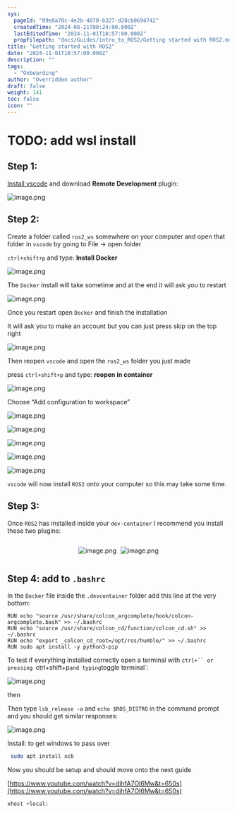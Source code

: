 ```yaml
---
sys:
  pageId: "89e0a78c-4e2b-4070-b327-d28cb0694742"
  createdTime: "2024-08-21T00:24:00.000Z"
  lastEditedTime: "2024-11-01T18:57:00.000Z"
  propFilepath: "docs/Guides/intro_to_ROS2/Getting started with ROS2.md"
title: "Getting started with ROS2"
date: "2024-11-01T18:57:00.000Z"
description: ""
tags:
  - "Onboarding"
author: "Overridden author"
draft: false
weight: 141
toc: false
icon: ""
---
```


# TODO: add wsl install

## Step 1:

[Install vscode](https://code.visualstudio.com/download) and download **Remote Development** plugin:

![image.png](https://prod-files-secure.s3.us-west-2.amazonaws.com/d518164a-d88e-44d1-a4ee-3adb3bd8bce0/efb52993-1881-4a40-b95e-6f020334f022/image.png?X-Amz-Algorithm=AWS4-HMAC-SHA256&X-Amz-Content-Sha256=UNSIGNED-PAYLOAD&X-Amz-Credential=ASIAZI2LB466QCVFHEV4%2F20250310%2Fus-west-2%2Fs3%2Faws4_request&X-Amz-Date=20250310T140838Z&X-Amz-Expires=3600&X-Amz-Security-Token=IQoJb3JpZ2luX2VjEEUaCXVzLXdlc3QtMiJHMEUCIQDEGRACu5fx%2FGuw3chAkfQWvWAiCTAMrw%2FDhXFg2ORf9QIgZ8yNa1X4E9F4jOncZY4FCcuudcTPwZZXdvzaTsJ%2FhFkqiAQIjv%2F%2F%2F%2F%2F%2F%2F%2F%2F%2FARAAGgw2Mzc0MjMxODM4MDUiDDaE%2BtA2V%2FhXW0UolCrcA9gVBecxXBbq4AoFDYSx0oRLAnGM8fPxIBUKeAjJ4ASqir0Vxxp2061QRCnJwn1GNIyZgDhvizSPWvQy%2FGuGV%2B%2Bmud9YaYgkn2CWoRQuwIt579dtSqgKeiXfiHJ29R2ootHtqUHXlPBVxyswBQl2202%2FLh5Y0L%2Fq90vdtUmKqn7JcN%2Bb%2FjalpOgd6ypXaGmbIiMndaCLy7pu9kQ0T1e5quZibWrnoNLOBOPTLDLsIg6ay2kWeVZ2T0TVVlbdG2jU8r%2F6h144gL3%2BaRleoW8lY0nz%2FN3J42Skku6JOT%2FisXtpMrxbxjwrEjMSoJGlVSJlToADAh7r6UyRc9l%2Bk01WPohxFJ4nzS34%2FdfXr0EdytprAYPD%2Fu2B81GuhcOUnrhnGnJX3ovkAqGf1kclJb9zJhvAbbCZ4x6S%2B0R7pqj5%2FxQ0%2FceHEYnTd3ooQspx0SLvRIJiF0KsZXVcfWbGLD91Z911bs5o5VijSVvT%2By0els2v%2FRX273hWY6NLVjh4T%2FMmG3Y6gbkvsTdh6%2BB8L5By%2BCbzkoghT%2BJDGHUxhki4crd5yKnl%2B7o%2BalAGW3mrRnrPy1Sbku02Zl%2FmTNPMXHihlTZUD60ePJQ8iG5K4IjYR8MCrJmgq1UDC1Pt0zteMIPKu74GOqUBthhjZH1kFYe4iaBGWnWC4i5Ifv%2B6%2FJ2G7HmkviFv6pIN8R95RDTbdL6kAg2htY2GWI62XIxnQRNssiF%2Fp9idu0SzjHExYUOdHkIEyN%2BQOMX26qhOXBsduA3wHFvJf0nk8ZoHxpbmt6U04yR7bNFXtc1ygvT16RS29Pc3nNs2%2BQMI400q2aMQ0y%2FsOsQL0p6R0BZ7P%2BK7Pb%2BO0FLyaXvbDTjhcTJe&X-Amz-Signature=94a9a7e837cfe7bd752ca3447b120f16f386e80f1897d036ab0c265b943a0b16&X-Amz-SignedHeaders=host&x-id=GetObject)

## Step 2:

Create a folder called `ros2_ws` somewhere on your computer and open that folder in `vscode` by going to File → open folder 

`ctrl+shift+p` and type: **Install Docker**

![image.png](https://prod-files-secure.s3.us-west-2.amazonaws.com/d518164a-d88e-44d1-a4ee-3adb3bd8bce0/2269dc0e-1cd5-47ff-bceb-c04ad9b2eab0/image.png?X-Amz-Algorithm=AWS4-HMAC-SHA256&X-Amz-Content-Sha256=UNSIGNED-PAYLOAD&X-Amz-Credential=ASIAZI2LB466QCVFHEV4%2F20250310%2Fus-west-2%2Fs3%2Faws4_request&X-Amz-Date=20250310T140838Z&X-Amz-Expires=3600&X-Amz-Security-Token=IQoJb3JpZ2luX2VjEEUaCXVzLXdlc3QtMiJHMEUCIQDEGRACu5fx%2FGuw3chAkfQWvWAiCTAMrw%2FDhXFg2ORf9QIgZ8yNa1X4E9F4jOncZY4FCcuudcTPwZZXdvzaTsJ%2FhFkqiAQIjv%2F%2F%2F%2F%2F%2F%2F%2F%2F%2FARAAGgw2Mzc0MjMxODM4MDUiDDaE%2BtA2V%2FhXW0UolCrcA9gVBecxXBbq4AoFDYSx0oRLAnGM8fPxIBUKeAjJ4ASqir0Vxxp2061QRCnJwn1GNIyZgDhvizSPWvQy%2FGuGV%2B%2Bmud9YaYgkn2CWoRQuwIt579dtSqgKeiXfiHJ29R2ootHtqUHXlPBVxyswBQl2202%2FLh5Y0L%2Fq90vdtUmKqn7JcN%2Bb%2FjalpOgd6ypXaGmbIiMndaCLy7pu9kQ0T1e5quZibWrnoNLOBOPTLDLsIg6ay2kWeVZ2T0TVVlbdG2jU8r%2F6h144gL3%2BaRleoW8lY0nz%2FN3J42Skku6JOT%2FisXtpMrxbxjwrEjMSoJGlVSJlToADAh7r6UyRc9l%2Bk01WPohxFJ4nzS34%2FdfXr0EdytprAYPD%2Fu2B81GuhcOUnrhnGnJX3ovkAqGf1kclJb9zJhvAbbCZ4x6S%2B0R7pqj5%2FxQ0%2FceHEYnTd3ooQspx0SLvRIJiF0KsZXVcfWbGLD91Z911bs5o5VijSVvT%2By0els2v%2FRX273hWY6NLVjh4T%2FMmG3Y6gbkvsTdh6%2BB8L5By%2BCbzkoghT%2BJDGHUxhki4crd5yKnl%2B7o%2BalAGW3mrRnrPy1Sbku02Zl%2FmTNPMXHihlTZUD60ePJQ8iG5K4IjYR8MCrJmgq1UDC1Pt0zteMIPKu74GOqUBthhjZH1kFYe4iaBGWnWC4i5Ifv%2B6%2FJ2G7HmkviFv6pIN8R95RDTbdL6kAg2htY2GWI62XIxnQRNssiF%2Fp9idu0SzjHExYUOdHkIEyN%2BQOMX26qhOXBsduA3wHFvJf0nk8ZoHxpbmt6U04yR7bNFXtc1ygvT16RS29Pc3nNs2%2BQMI400q2aMQ0y%2FsOsQL0p6R0BZ7P%2BK7Pb%2BO0FLyaXvbDTjhcTJe&X-Amz-Signature=3c610fb9395b1fb785b6dfbdfd006bd1759469cd724ca2e5f8fe41c28848c8ef&X-Amz-SignedHeaders=host&x-id=GetObject)

The `Docker` install will take sometime and at the end it will ask you to restart

![image.png](https://prod-files-secure.s3.us-west-2.amazonaws.com/d518164a-d88e-44d1-a4ee-3adb3bd8bce0/ed233f78-be33-4b1f-b89c-9c346c0e961e/image.png?X-Amz-Algorithm=AWS4-HMAC-SHA256&X-Amz-Content-Sha256=UNSIGNED-PAYLOAD&X-Amz-Credential=ASIAZI2LB466QCVFHEV4%2F20250310%2Fus-west-2%2Fs3%2Faws4_request&X-Amz-Date=20250310T140838Z&X-Amz-Expires=3600&X-Amz-Security-Token=IQoJb3JpZ2luX2VjEEUaCXVzLXdlc3QtMiJHMEUCIQDEGRACu5fx%2FGuw3chAkfQWvWAiCTAMrw%2FDhXFg2ORf9QIgZ8yNa1X4E9F4jOncZY4FCcuudcTPwZZXdvzaTsJ%2FhFkqiAQIjv%2F%2F%2F%2F%2F%2F%2F%2F%2F%2FARAAGgw2Mzc0MjMxODM4MDUiDDaE%2BtA2V%2FhXW0UolCrcA9gVBecxXBbq4AoFDYSx0oRLAnGM8fPxIBUKeAjJ4ASqir0Vxxp2061QRCnJwn1GNIyZgDhvizSPWvQy%2FGuGV%2B%2Bmud9YaYgkn2CWoRQuwIt579dtSqgKeiXfiHJ29R2ootHtqUHXlPBVxyswBQl2202%2FLh5Y0L%2Fq90vdtUmKqn7JcN%2Bb%2FjalpOgd6ypXaGmbIiMndaCLy7pu9kQ0T1e5quZibWrnoNLOBOPTLDLsIg6ay2kWeVZ2T0TVVlbdG2jU8r%2F6h144gL3%2BaRleoW8lY0nz%2FN3J42Skku6JOT%2FisXtpMrxbxjwrEjMSoJGlVSJlToADAh7r6UyRc9l%2Bk01WPohxFJ4nzS34%2FdfXr0EdytprAYPD%2Fu2B81GuhcOUnrhnGnJX3ovkAqGf1kclJb9zJhvAbbCZ4x6S%2B0R7pqj5%2FxQ0%2FceHEYnTd3ooQspx0SLvRIJiF0KsZXVcfWbGLD91Z911bs5o5VijSVvT%2By0els2v%2FRX273hWY6NLVjh4T%2FMmG3Y6gbkvsTdh6%2BB8L5By%2BCbzkoghT%2BJDGHUxhki4crd5yKnl%2B7o%2BalAGW3mrRnrPy1Sbku02Zl%2FmTNPMXHihlTZUD60ePJQ8iG5K4IjYR8MCrJmgq1UDC1Pt0zteMIPKu74GOqUBthhjZH1kFYe4iaBGWnWC4i5Ifv%2B6%2FJ2G7HmkviFv6pIN8R95RDTbdL6kAg2htY2GWI62XIxnQRNssiF%2Fp9idu0SzjHExYUOdHkIEyN%2BQOMX26qhOXBsduA3wHFvJf0nk8ZoHxpbmt6U04yR7bNFXtc1ygvT16RS29Pc3nNs2%2BQMI400q2aMQ0y%2FsOsQL0p6R0BZ7P%2BK7Pb%2BO0FLyaXvbDTjhcTJe&X-Amz-Signature=212e2abad8482f1045383eeea483b035b5b0507b32d64dea0dfd455242edb27b&X-Amz-SignedHeaders=host&x-id=GetObject)

Once you restart open `Docker` and finish the installation

It will ask you to make an account but you can just press skip on the top right

![image.png](https://prod-files-secure.s3.us-west-2.amazonaws.com/d518164a-d88e-44d1-a4ee-3adb3bd8bce0/21010ad9-1659-4fd9-9f59-9932a09b2a3d/image.png?X-Amz-Algorithm=AWS4-HMAC-SHA256&X-Amz-Content-Sha256=UNSIGNED-PAYLOAD&X-Amz-Credential=ASIAZI2LB466QCVFHEV4%2F20250310%2Fus-west-2%2Fs3%2Faws4_request&X-Amz-Date=20250310T140838Z&X-Amz-Expires=3600&X-Amz-Security-Token=IQoJb3JpZ2luX2VjEEUaCXVzLXdlc3QtMiJHMEUCIQDEGRACu5fx%2FGuw3chAkfQWvWAiCTAMrw%2FDhXFg2ORf9QIgZ8yNa1X4E9F4jOncZY4FCcuudcTPwZZXdvzaTsJ%2FhFkqiAQIjv%2F%2F%2F%2F%2F%2F%2F%2F%2F%2FARAAGgw2Mzc0MjMxODM4MDUiDDaE%2BtA2V%2FhXW0UolCrcA9gVBecxXBbq4AoFDYSx0oRLAnGM8fPxIBUKeAjJ4ASqir0Vxxp2061QRCnJwn1GNIyZgDhvizSPWvQy%2FGuGV%2B%2Bmud9YaYgkn2CWoRQuwIt579dtSqgKeiXfiHJ29R2ootHtqUHXlPBVxyswBQl2202%2FLh5Y0L%2Fq90vdtUmKqn7JcN%2Bb%2FjalpOgd6ypXaGmbIiMndaCLy7pu9kQ0T1e5quZibWrnoNLOBOPTLDLsIg6ay2kWeVZ2T0TVVlbdG2jU8r%2F6h144gL3%2BaRleoW8lY0nz%2FN3J42Skku6JOT%2FisXtpMrxbxjwrEjMSoJGlVSJlToADAh7r6UyRc9l%2Bk01WPohxFJ4nzS34%2FdfXr0EdytprAYPD%2Fu2B81GuhcOUnrhnGnJX3ovkAqGf1kclJb9zJhvAbbCZ4x6S%2B0R7pqj5%2FxQ0%2FceHEYnTd3ooQspx0SLvRIJiF0KsZXVcfWbGLD91Z911bs5o5VijSVvT%2By0els2v%2FRX273hWY6NLVjh4T%2FMmG3Y6gbkvsTdh6%2BB8L5By%2BCbzkoghT%2BJDGHUxhki4crd5yKnl%2B7o%2BalAGW3mrRnrPy1Sbku02Zl%2FmTNPMXHihlTZUD60ePJQ8iG5K4IjYR8MCrJmgq1UDC1Pt0zteMIPKu74GOqUBthhjZH1kFYe4iaBGWnWC4i5Ifv%2B6%2FJ2G7HmkviFv6pIN8R95RDTbdL6kAg2htY2GWI62XIxnQRNssiF%2Fp9idu0SzjHExYUOdHkIEyN%2BQOMX26qhOXBsduA3wHFvJf0nk8ZoHxpbmt6U04yR7bNFXtc1ygvT16RS29Pc3nNs2%2BQMI400q2aMQ0y%2FsOsQL0p6R0BZ7P%2BK7Pb%2BO0FLyaXvbDTjhcTJe&X-Amz-Signature=30f81db52e6271c8cb8fade7d2c887fd0bca9f0180a12094f9887aee44c672f4&X-Amz-SignedHeaders=host&x-id=GetObject)

Then reopen `vscode` and open the `ros2_ws` folder you just made

press `ctrl+shift+p` and type: **reopen in container**

![image.png](https://prod-files-secure.s3.us-west-2.amazonaws.com/d518164a-d88e-44d1-a4ee-3adb3bd8bce0/4e93b8c2-41ad-488c-8095-c74205196118/image.png?X-Amz-Algorithm=AWS4-HMAC-SHA256&X-Amz-Content-Sha256=UNSIGNED-PAYLOAD&X-Amz-Credential=ASIAZI2LB466QCVFHEV4%2F20250310%2Fus-west-2%2Fs3%2Faws4_request&X-Amz-Date=20250310T140838Z&X-Amz-Expires=3600&X-Amz-Security-Token=IQoJb3JpZ2luX2VjEEUaCXVzLXdlc3QtMiJHMEUCIQDEGRACu5fx%2FGuw3chAkfQWvWAiCTAMrw%2FDhXFg2ORf9QIgZ8yNa1X4E9F4jOncZY4FCcuudcTPwZZXdvzaTsJ%2FhFkqiAQIjv%2F%2F%2F%2F%2F%2F%2F%2F%2F%2FARAAGgw2Mzc0MjMxODM4MDUiDDaE%2BtA2V%2FhXW0UolCrcA9gVBecxXBbq4AoFDYSx0oRLAnGM8fPxIBUKeAjJ4ASqir0Vxxp2061QRCnJwn1GNIyZgDhvizSPWvQy%2FGuGV%2B%2Bmud9YaYgkn2CWoRQuwIt579dtSqgKeiXfiHJ29R2ootHtqUHXlPBVxyswBQl2202%2FLh5Y0L%2Fq90vdtUmKqn7JcN%2Bb%2FjalpOgd6ypXaGmbIiMndaCLy7pu9kQ0T1e5quZibWrnoNLOBOPTLDLsIg6ay2kWeVZ2T0TVVlbdG2jU8r%2F6h144gL3%2BaRleoW8lY0nz%2FN3J42Skku6JOT%2FisXtpMrxbxjwrEjMSoJGlVSJlToADAh7r6UyRc9l%2Bk01WPohxFJ4nzS34%2FdfXr0EdytprAYPD%2Fu2B81GuhcOUnrhnGnJX3ovkAqGf1kclJb9zJhvAbbCZ4x6S%2B0R7pqj5%2FxQ0%2FceHEYnTd3ooQspx0SLvRIJiF0KsZXVcfWbGLD91Z911bs5o5VijSVvT%2By0els2v%2FRX273hWY6NLVjh4T%2FMmG3Y6gbkvsTdh6%2BB8L5By%2BCbzkoghT%2BJDGHUxhki4crd5yKnl%2B7o%2BalAGW3mrRnrPy1Sbku02Zl%2FmTNPMXHihlTZUD60ePJQ8iG5K4IjYR8MCrJmgq1UDC1Pt0zteMIPKu74GOqUBthhjZH1kFYe4iaBGWnWC4i5Ifv%2B6%2FJ2G7HmkviFv6pIN8R95RDTbdL6kAg2htY2GWI62XIxnQRNssiF%2Fp9idu0SzjHExYUOdHkIEyN%2BQOMX26qhOXBsduA3wHFvJf0nk8ZoHxpbmt6U04yR7bNFXtc1ygvT16RS29Pc3nNs2%2BQMI400q2aMQ0y%2FsOsQL0p6R0BZ7P%2BK7Pb%2BO0FLyaXvbDTjhcTJe&X-Amz-Signature=628d0c457f615f62470ac5f63ece6fc8a7051536876f9f6beda958ff8984b8eb&X-Amz-SignedHeaders=host&x-id=GetObject)

Choose “Add configuration to workspace”

![image.png](https://prod-files-secure.s3.us-west-2.amazonaws.com/d518164a-d88e-44d1-a4ee-3adb3bd8bce0/9560b282-5060-4989-ba37-97e7b2c22476/image.png?X-Amz-Algorithm=AWS4-HMAC-SHA256&X-Amz-Content-Sha256=UNSIGNED-PAYLOAD&X-Amz-Credential=ASIAZI2LB466QCVFHEV4%2F20250310%2Fus-west-2%2Fs3%2Faws4_request&X-Amz-Date=20250310T140838Z&X-Amz-Expires=3600&X-Amz-Security-Token=IQoJb3JpZ2luX2VjEEUaCXVzLXdlc3QtMiJHMEUCIQDEGRACu5fx%2FGuw3chAkfQWvWAiCTAMrw%2FDhXFg2ORf9QIgZ8yNa1X4E9F4jOncZY4FCcuudcTPwZZXdvzaTsJ%2FhFkqiAQIjv%2F%2F%2F%2F%2F%2F%2F%2F%2F%2FARAAGgw2Mzc0MjMxODM4MDUiDDaE%2BtA2V%2FhXW0UolCrcA9gVBecxXBbq4AoFDYSx0oRLAnGM8fPxIBUKeAjJ4ASqir0Vxxp2061QRCnJwn1GNIyZgDhvizSPWvQy%2FGuGV%2B%2Bmud9YaYgkn2CWoRQuwIt579dtSqgKeiXfiHJ29R2ootHtqUHXlPBVxyswBQl2202%2FLh5Y0L%2Fq90vdtUmKqn7JcN%2Bb%2FjalpOgd6ypXaGmbIiMndaCLy7pu9kQ0T1e5quZibWrnoNLOBOPTLDLsIg6ay2kWeVZ2T0TVVlbdG2jU8r%2F6h144gL3%2BaRleoW8lY0nz%2FN3J42Skku6JOT%2FisXtpMrxbxjwrEjMSoJGlVSJlToADAh7r6UyRc9l%2Bk01WPohxFJ4nzS34%2FdfXr0EdytprAYPD%2Fu2B81GuhcOUnrhnGnJX3ovkAqGf1kclJb9zJhvAbbCZ4x6S%2B0R7pqj5%2FxQ0%2FceHEYnTd3ooQspx0SLvRIJiF0KsZXVcfWbGLD91Z911bs5o5VijSVvT%2By0els2v%2FRX273hWY6NLVjh4T%2FMmG3Y6gbkvsTdh6%2BB8L5By%2BCbzkoghT%2BJDGHUxhki4crd5yKnl%2B7o%2BalAGW3mrRnrPy1Sbku02Zl%2FmTNPMXHihlTZUD60ePJQ8iG5K4IjYR8MCrJmgq1UDC1Pt0zteMIPKu74GOqUBthhjZH1kFYe4iaBGWnWC4i5Ifv%2B6%2FJ2G7HmkviFv6pIN8R95RDTbdL6kAg2htY2GWI62XIxnQRNssiF%2Fp9idu0SzjHExYUOdHkIEyN%2BQOMX26qhOXBsduA3wHFvJf0nk8ZoHxpbmt6U04yR7bNFXtc1ygvT16RS29Pc3nNs2%2BQMI400q2aMQ0y%2FsOsQL0p6R0BZ7P%2BK7Pb%2BO0FLyaXvbDTjhcTJe&X-Amz-Signature=accf201f34f54fcff3f6a90a4a041ec3edc1b0e5ce469641584aa4e7c2302694&X-Amz-SignedHeaders=host&x-id=GetObject)

![image.png](https://prod-files-secure.s3.us-west-2.amazonaws.com/d518164a-d88e-44d1-a4ee-3adb3bd8bce0/2ee63f81-886b-48e8-a553-dc6e5eac99e4/image.png?X-Amz-Algorithm=AWS4-HMAC-SHA256&X-Amz-Content-Sha256=UNSIGNED-PAYLOAD&X-Amz-Credential=ASIAZI2LB466QCVFHEV4%2F20250310%2Fus-west-2%2Fs3%2Faws4_request&X-Amz-Date=20250310T140838Z&X-Amz-Expires=3600&X-Amz-Security-Token=IQoJb3JpZ2luX2VjEEUaCXVzLXdlc3QtMiJHMEUCIQDEGRACu5fx%2FGuw3chAkfQWvWAiCTAMrw%2FDhXFg2ORf9QIgZ8yNa1X4E9F4jOncZY4FCcuudcTPwZZXdvzaTsJ%2FhFkqiAQIjv%2F%2F%2F%2F%2F%2F%2F%2F%2F%2FARAAGgw2Mzc0MjMxODM4MDUiDDaE%2BtA2V%2FhXW0UolCrcA9gVBecxXBbq4AoFDYSx0oRLAnGM8fPxIBUKeAjJ4ASqir0Vxxp2061QRCnJwn1GNIyZgDhvizSPWvQy%2FGuGV%2B%2Bmud9YaYgkn2CWoRQuwIt579dtSqgKeiXfiHJ29R2ootHtqUHXlPBVxyswBQl2202%2FLh5Y0L%2Fq90vdtUmKqn7JcN%2Bb%2FjalpOgd6ypXaGmbIiMndaCLy7pu9kQ0T1e5quZibWrnoNLOBOPTLDLsIg6ay2kWeVZ2T0TVVlbdG2jU8r%2F6h144gL3%2BaRleoW8lY0nz%2FN3J42Skku6JOT%2FisXtpMrxbxjwrEjMSoJGlVSJlToADAh7r6UyRc9l%2Bk01WPohxFJ4nzS34%2FdfXr0EdytprAYPD%2Fu2B81GuhcOUnrhnGnJX3ovkAqGf1kclJb9zJhvAbbCZ4x6S%2B0R7pqj5%2FxQ0%2FceHEYnTd3ooQspx0SLvRIJiF0KsZXVcfWbGLD91Z911bs5o5VijSVvT%2By0els2v%2FRX273hWY6NLVjh4T%2FMmG3Y6gbkvsTdh6%2BB8L5By%2BCbzkoghT%2BJDGHUxhki4crd5yKnl%2B7o%2BalAGW3mrRnrPy1Sbku02Zl%2FmTNPMXHihlTZUD60ePJQ8iG5K4IjYR8MCrJmgq1UDC1Pt0zteMIPKu74GOqUBthhjZH1kFYe4iaBGWnWC4i5Ifv%2B6%2FJ2G7HmkviFv6pIN8R95RDTbdL6kAg2htY2GWI62XIxnQRNssiF%2Fp9idu0SzjHExYUOdHkIEyN%2BQOMX26qhOXBsduA3wHFvJf0nk8ZoHxpbmt6U04yR7bNFXtc1ygvT16RS29Pc3nNs2%2BQMI400q2aMQ0y%2FsOsQL0p6R0BZ7P%2BK7Pb%2BO0FLyaXvbDTjhcTJe&X-Amz-Signature=739a1b0f70345fd36f1df14d915cee7ce970a454960e75a7f5e85ad86dc2010d&X-Amz-SignedHeaders=host&x-id=GetObject)

![image.png](https://prod-files-secure.s3.us-west-2.amazonaws.com/d518164a-d88e-44d1-a4ee-3adb3bd8bce0/ae1580b2-b048-407e-aed9-b584224a7a04/image.png?X-Amz-Algorithm=AWS4-HMAC-SHA256&X-Amz-Content-Sha256=UNSIGNED-PAYLOAD&X-Amz-Credential=ASIAZI2LB466QCVFHEV4%2F20250310%2Fus-west-2%2Fs3%2Faws4_request&X-Amz-Date=20250310T140838Z&X-Amz-Expires=3600&X-Amz-Security-Token=IQoJb3JpZ2luX2VjEEUaCXVzLXdlc3QtMiJHMEUCIQDEGRACu5fx%2FGuw3chAkfQWvWAiCTAMrw%2FDhXFg2ORf9QIgZ8yNa1X4E9F4jOncZY4FCcuudcTPwZZXdvzaTsJ%2FhFkqiAQIjv%2F%2F%2F%2F%2F%2F%2F%2F%2F%2FARAAGgw2Mzc0MjMxODM4MDUiDDaE%2BtA2V%2FhXW0UolCrcA9gVBecxXBbq4AoFDYSx0oRLAnGM8fPxIBUKeAjJ4ASqir0Vxxp2061QRCnJwn1GNIyZgDhvizSPWvQy%2FGuGV%2B%2Bmud9YaYgkn2CWoRQuwIt579dtSqgKeiXfiHJ29R2ootHtqUHXlPBVxyswBQl2202%2FLh5Y0L%2Fq90vdtUmKqn7JcN%2Bb%2FjalpOgd6ypXaGmbIiMndaCLy7pu9kQ0T1e5quZibWrnoNLOBOPTLDLsIg6ay2kWeVZ2T0TVVlbdG2jU8r%2F6h144gL3%2BaRleoW8lY0nz%2FN3J42Skku6JOT%2FisXtpMrxbxjwrEjMSoJGlVSJlToADAh7r6UyRc9l%2Bk01WPohxFJ4nzS34%2FdfXr0EdytprAYPD%2Fu2B81GuhcOUnrhnGnJX3ovkAqGf1kclJb9zJhvAbbCZ4x6S%2B0R7pqj5%2FxQ0%2FceHEYnTd3ooQspx0SLvRIJiF0KsZXVcfWbGLD91Z911bs5o5VijSVvT%2By0els2v%2FRX273hWY6NLVjh4T%2FMmG3Y6gbkvsTdh6%2BB8L5By%2BCbzkoghT%2BJDGHUxhki4crd5yKnl%2B7o%2BalAGW3mrRnrPy1Sbku02Zl%2FmTNPMXHihlTZUD60ePJQ8iG5K4IjYR8MCrJmgq1UDC1Pt0zteMIPKu74GOqUBthhjZH1kFYe4iaBGWnWC4i5Ifv%2B6%2FJ2G7HmkviFv6pIN8R95RDTbdL6kAg2htY2GWI62XIxnQRNssiF%2Fp9idu0SzjHExYUOdHkIEyN%2BQOMX26qhOXBsduA3wHFvJf0nk8ZoHxpbmt6U04yR7bNFXtc1ygvT16RS29Pc3nNs2%2BQMI400q2aMQ0y%2FsOsQL0p6R0BZ7P%2BK7Pb%2BO0FLyaXvbDTjhcTJe&X-Amz-Signature=dc299e1ad0c23fca6e4f17fb8a60de86abb13c94fa71f84ef6cf147200b964d0&X-Amz-SignedHeaders=host&x-id=GetObject)

![image.png](https://prod-files-secure.s3.us-west-2.amazonaws.com/d518164a-d88e-44d1-a4ee-3adb3bd8bce0/53255b28-f75e-430f-b9e3-c0ac8577e42b/image.png?X-Amz-Algorithm=AWS4-HMAC-SHA256&X-Amz-Content-Sha256=UNSIGNED-PAYLOAD&X-Amz-Credential=ASIAZI2LB466QCVFHEV4%2F20250310%2Fus-west-2%2Fs3%2Faws4_request&X-Amz-Date=20250310T140838Z&X-Amz-Expires=3600&X-Amz-Security-Token=IQoJb3JpZ2luX2VjEEUaCXVzLXdlc3QtMiJHMEUCIQDEGRACu5fx%2FGuw3chAkfQWvWAiCTAMrw%2FDhXFg2ORf9QIgZ8yNa1X4E9F4jOncZY4FCcuudcTPwZZXdvzaTsJ%2FhFkqiAQIjv%2F%2F%2F%2F%2F%2F%2F%2F%2F%2FARAAGgw2Mzc0MjMxODM4MDUiDDaE%2BtA2V%2FhXW0UolCrcA9gVBecxXBbq4AoFDYSx0oRLAnGM8fPxIBUKeAjJ4ASqir0Vxxp2061QRCnJwn1GNIyZgDhvizSPWvQy%2FGuGV%2B%2Bmud9YaYgkn2CWoRQuwIt579dtSqgKeiXfiHJ29R2ootHtqUHXlPBVxyswBQl2202%2FLh5Y0L%2Fq90vdtUmKqn7JcN%2Bb%2FjalpOgd6ypXaGmbIiMndaCLy7pu9kQ0T1e5quZibWrnoNLOBOPTLDLsIg6ay2kWeVZ2T0TVVlbdG2jU8r%2F6h144gL3%2BaRleoW8lY0nz%2FN3J42Skku6JOT%2FisXtpMrxbxjwrEjMSoJGlVSJlToADAh7r6UyRc9l%2Bk01WPohxFJ4nzS34%2FdfXr0EdytprAYPD%2Fu2B81GuhcOUnrhnGnJX3ovkAqGf1kclJb9zJhvAbbCZ4x6S%2B0R7pqj5%2FxQ0%2FceHEYnTd3ooQspx0SLvRIJiF0KsZXVcfWbGLD91Z911bs5o5VijSVvT%2By0els2v%2FRX273hWY6NLVjh4T%2FMmG3Y6gbkvsTdh6%2BB8L5By%2BCbzkoghT%2BJDGHUxhki4crd5yKnl%2B7o%2BalAGW3mrRnrPy1Sbku02Zl%2FmTNPMXHihlTZUD60ePJQ8iG5K4IjYR8MCrJmgq1UDC1Pt0zteMIPKu74GOqUBthhjZH1kFYe4iaBGWnWC4i5Ifv%2B6%2FJ2G7HmkviFv6pIN8R95RDTbdL6kAg2htY2GWI62XIxnQRNssiF%2Fp9idu0SzjHExYUOdHkIEyN%2BQOMX26qhOXBsduA3wHFvJf0nk8ZoHxpbmt6U04yR7bNFXtc1ygvT16RS29Pc3nNs2%2BQMI400q2aMQ0y%2FsOsQL0p6R0BZ7P%2BK7Pb%2BO0FLyaXvbDTjhcTJe&X-Amz-Signature=ae38fedd538427bddfffe5a521eb3b08ba9284bdcc438eba4984f842e49117e4&X-Amz-SignedHeaders=host&x-id=GetObject)

![image.png](https://prod-files-secure.s3.us-west-2.amazonaws.com/d518164a-d88e-44d1-a4ee-3adb3bd8bce0/7c562767-5af9-4ffb-97d1-327bcdf4ee00/image.png?X-Amz-Algorithm=AWS4-HMAC-SHA256&X-Amz-Content-Sha256=UNSIGNED-PAYLOAD&X-Amz-Credential=ASIAZI2LB466QCVFHEV4%2F20250310%2Fus-west-2%2Fs3%2Faws4_request&X-Amz-Date=20250310T140838Z&X-Amz-Expires=3600&X-Amz-Security-Token=IQoJb3JpZ2luX2VjEEUaCXVzLXdlc3QtMiJHMEUCIQDEGRACu5fx%2FGuw3chAkfQWvWAiCTAMrw%2FDhXFg2ORf9QIgZ8yNa1X4E9F4jOncZY4FCcuudcTPwZZXdvzaTsJ%2FhFkqiAQIjv%2F%2F%2F%2F%2F%2F%2F%2F%2F%2FARAAGgw2Mzc0MjMxODM4MDUiDDaE%2BtA2V%2FhXW0UolCrcA9gVBecxXBbq4AoFDYSx0oRLAnGM8fPxIBUKeAjJ4ASqir0Vxxp2061QRCnJwn1GNIyZgDhvizSPWvQy%2FGuGV%2B%2Bmud9YaYgkn2CWoRQuwIt579dtSqgKeiXfiHJ29R2ootHtqUHXlPBVxyswBQl2202%2FLh5Y0L%2Fq90vdtUmKqn7JcN%2Bb%2FjalpOgd6ypXaGmbIiMndaCLy7pu9kQ0T1e5quZibWrnoNLOBOPTLDLsIg6ay2kWeVZ2T0TVVlbdG2jU8r%2F6h144gL3%2BaRleoW8lY0nz%2FN3J42Skku6JOT%2FisXtpMrxbxjwrEjMSoJGlVSJlToADAh7r6UyRc9l%2Bk01WPohxFJ4nzS34%2FdfXr0EdytprAYPD%2Fu2B81GuhcOUnrhnGnJX3ovkAqGf1kclJb9zJhvAbbCZ4x6S%2B0R7pqj5%2FxQ0%2FceHEYnTd3ooQspx0SLvRIJiF0KsZXVcfWbGLD91Z911bs5o5VijSVvT%2By0els2v%2FRX273hWY6NLVjh4T%2FMmG3Y6gbkvsTdh6%2BB8L5By%2BCbzkoghT%2BJDGHUxhki4crd5yKnl%2B7o%2BalAGW3mrRnrPy1Sbku02Zl%2FmTNPMXHihlTZUD60ePJQ8iG5K4IjYR8MCrJmgq1UDC1Pt0zteMIPKu74GOqUBthhjZH1kFYe4iaBGWnWC4i5Ifv%2B6%2FJ2G7HmkviFv6pIN8R95RDTbdL6kAg2htY2GWI62XIxnQRNssiF%2Fp9idu0SzjHExYUOdHkIEyN%2BQOMX26qhOXBsduA3wHFvJf0nk8ZoHxpbmt6U04yR7bNFXtc1ygvT16RS29Pc3nNs2%2BQMI400q2aMQ0y%2FsOsQL0p6R0BZ7P%2BK7Pb%2BO0FLyaXvbDTjhcTJe&X-Amz-Signature=fe21c52e5ea5680faff11b03b889509a942cce47667d99e7961ae84b5832a2b1&X-Amz-SignedHeaders=host&x-id=GetObject)

`vscode` will now install `ROS2` onto your computer so this may take some time.

## Step 3:

Once `ROS2` has installed inside your `dev-container` I recommend you install these two plugins:

<div style="display: flex;flex-direction: row; column-gap:10px; max-width: 630px;justify-content: center;">
<div>

![image.png](https://prod-files-secure.s3.us-west-2.amazonaws.com/d518164a-d88e-44d1-a4ee-3adb3bd8bce0/3fc3d550-5a54-4ba1-ba6b-faa01cdb7369/image.png?X-Amz-Algorithm=AWS4-HMAC-SHA256&X-Amz-Content-Sha256=UNSIGNED-PAYLOAD&X-Amz-Credential=ASIAZI2LB466VI4M6PSM%2F20250310%2Fus-west-2%2Fs3%2Faws4_request&X-Amz-Date=20250310T140841Z&X-Amz-Expires=3600&X-Amz-Security-Token=IQoJb3JpZ2luX2VjEEUaCXVzLXdlc3QtMiJHMEUCIQD36sydXh0KVabJbEdGomrvaW6iB0vRpgE7FOC0q%2FT5wwIgMKcuKiRzVNIAHCSgQ2PE8y1ImdadqU02qw2Tg3%2Bt5vMqiAQIjv%2F%2F%2F%2F%2F%2F%2F%2F%2F%2FARAAGgw2Mzc0MjMxODM4MDUiDL8V%2B7JAAKFz8xy1eyrcA36X6Up%2FJhtivaoVzIeLKsyJRvd%2FuI17iSgtc1w7x9PN8TFqHJ%2BV90Fw21q65hSidqrybyJ%2FHY2AtRKYSejE7BQREwUdjXGIS431ERbhT0EkBXvXt3F66elUZcHUuuMy3BJWd%2Bj72OKCGI8V0Q2nRmzgKFXq%2F9REOaFHGlQfG2kr%2Fr5FyYx%2BtiNyLHvwtmR%2B9ilf79fITSkUbw2ahESgto%2F7WaMzzuP3rBG8nlw0EkhDMunY8hUeZMCkDmTu%2B99O%2BwoBd8pELqm0YfmiGY8b6Z%2B94aEP0H2dpwg1Tu6GhxN91eljaKA3bCylZen5fxcG0C0T6SFKXPd8XPIQebnCLzyrCvwREO8yuDBILAXuCSvYFuPh0Z8s7RYXtq5cB%2BO4kwitXXRQrpfh5twaS4uGsFShXr17%2BNtv%2FVs%2F5BDo0AdW0%2FAyTvU6OUzwCECttxnFmwDHLi2qS8wJRtRxfUeCNCFmwHdvFh9YqAci0epc1jxQgefuKwCZBVVogan3AnwbnPb73aVhXb3MrdcktkqmZhCCXkXvHFffEZKHJhtBu8Q6sKYgqjJmj4m4cbS8rjk8bW8lI1yZ1qzeyP4J%2FUc7lJye1rgb4WYU2v9%2Bj73%2B6U8mGHfpD5jPrwhZyQM0MNjLu74GOqUBi%2FIme0AxRhicsNOxTpL6Q3%2B7PfR69asI6zxQDJva8LZAOPp%2BEA29amJiYgn1HSllysW%2BybgcsNCSclczVQJFd9oFlLCUQGQQULZl0R8E5ujSocvsIauaQrDyy5vqK%2BamPXhdsHJU%2BthOhHH5rsRT0AfD3KCEuDpgaRh4C8GDbRf%2BBEnj1izcMEcWyinxcTjajQWaaonaffjLGHO6ggzwoe9Y0k%2Fy&X-Amz-Signature=f341cc1f4575e832f6ad871f93a2e934fd61794cf2171693fb344ce74177abe3&X-Amz-SignedHeaders=host&x-id=GetObject)

</div>
<div>

![image.png](https://prod-files-secure.s3.us-west-2.amazonaws.com/d518164a-d88e-44d1-a4ee-3adb3bd8bce0/d994cc66-13c2-4093-a5a3-f84cf4601a82/image.png?X-Amz-Algorithm=AWS4-HMAC-SHA256&X-Amz-Content-Sha256=UNSIGNED-PAYLOAD&X-Amz-Credential=ASIAZI2LB466TGHWXZIQ%2F20250310%2Fus-west-2%2Fs3%2Faws4_request&X-Amz-Date=20250310T140842Z&X-Amz-Expires=3600&X-Amz-Security-Token=IQoJb3JpZ2luX2VjEEUaCXVzLXdlc3QtMiJIMEYCIQDkjSdZOJZT4FUmPGJsGynQYjtUVWmLAeVxBU1tG7%2BArgIhAIFX8vEdHxsvXkwEpuN%2FkJMiR47AREK96dP0M%2BlDVY2YKogECI7%2F%2F%2F%2F%2F%2F%2F%2F%2F%2FwEQABoMNjM3NDIzMTgzODA1IgzDWMCtIbP3Thh9eFcq3AM%2FKOv7IPzHZXRcpKrCtVJsI5JMuM2ebqzCvS3zNXDI2eBbpG7KltLT9StuGDBvIuZ%2Ft9ldGgL5wtZbEaUtWbpTt8UsYkCFxmeFm41QxMxFw0Tn2Ie%2BuNwQbCsh6utNwNu8AWerueRUFANAZz9kdRgkGmuSWkosp%2Fk7DWhcz%2FJq4pVSv6P%2BI9RheYd4ku9BEZTSproQNYSyazH4DdZm7DuKujSX9AhQKvv%2BCvzE6lJ2Msg7aGDX7hyiXOTKDc0m9LkuFoI5xSyE005SouoAECEjX6YNoloa1hj6OoSv7%2Fl5UqRhkifXBHfOC1jFdvxMIZJCYgAzTyYRoo3NI1M5YVCDDiMR2bqV69USPbbD%2FC5JhWvvBr8FyAOELt%2BRBZbdmUoFLCsOZ%2B0aRckY0m8AANOWwvXVsAZOxIyTvu2ZhmMPQVQzOkaH%2Bf8zDT8HhK00ynuaPiAPHh1nOq%2BXUuUcry%2FK2pa6eg9SWakB3QVKrnduVTF4Opq1yv%2B%2FBJdfYDY0JGHXhR53YlEu3L71MbHpvOGVCz8lTRTupDWqV1%2BbAPSdaGeGjs5iEWxfJqBtPSXwdmVTc8N8m9HWtZnxQ%2FWO7OI5FlLsGbf4EfIv7MLASbgaYhHNbwyhfRpqe6ywLDCFyru%2BBjqkAXKjXfzGE0icXMGeIlJ20ADWv9%2Frzyk5Ku3Xxw64I45fLUQy5QZ%2FtciIMd2559wxgurxpUY2XqssTKLSsnQnhVQqmOvvSQSxHNTcfcMuxohe6284Jv4ygG6vewRpbXOX%2BM0KHHMpUOsRDxjLGuUgRDBxXoNwi4gLXp2yI7qwx15ikz5l%2B%2FOh%2FvmYwJ%2Bgbh9V8UNCFqvUiSA81hVj87HiFpKPFhUx&X-Amz-Signature=3c48b5f2b3c09e6de5bf4fbe5a5f1e076da9a2744ede2cee24db26ed84b23729&X-Amz-SignedHeaders=host&x-id=GetObject)

</div>
</div>

## Step 4: add to `.bashrc`

In the `Docker` file inside the `.devcontainer` folder add this line at the very bottom: 

```docker
RUN echo "source /usr/share/colcon_argcomplete/hook/colcon-argcomplete.bash" >> ~/.bashrc
RUN echo "source /usr/share/colcon_cd/function/colcon_cd.sh" >> ~/.bashrc
RUN echo "export _colcon_cd_root=/opt/ros/humble/" >> ~/.bashrc
RUN sudo apt install -y python3-pip 
```

To test if everything installed correctly open a terminal with `ctrl+`` or pressing `ctrl+shift+p` and typing `toggle terminal`:

![image.png](https://prod-files-secure.s3.us-west-2.amazonaws.com/d518164a-d88e-44d1-a4ee-3adb3bd8bce0/6a4943d8-b04e-4c02-9a58-775f3384d1a5/image.png?X-Amz-Algorithm=AWS4-HMAC-SHA256&X-Amz-Content-Sha256=UNSIGNED-PAYLOAD&X-Amz-Credential=ASIAZI2LB466QCVFHEV4%2F20250310%2Fus-west-2%2Fs3%2Faws4_request&X-Amz-Date=20250310T140838Z&X-Amz-Expires=3600&X-Amz-Security-Token=IQoJb3JpZ2luX2VjEEUaCXVzLXdlc3QtMiJHMEUCIQDEGRACu5fx%2FGuw3chAkfQWvWAiCTAMrw%2FDhXFg2ORf9QIgZ8yNa1X4E9F4jOncZY4FCcuudcTPwZZXdvzaTsJ%2FhFkqiAQIjv%2F%2F%2F%2F%2F%2F%2F%2F%2F%2FARAAGgw2Mzc0MjMxODM4MDUiDDaE%2BtA2V%2FhXW0UolCrcA9gVBecxXBbq4AoFDYSx0oRLAnGM8fPxIBUKeAjJ4ASqir0Vxxp2061QRCnJwn1GNIyZgDhvizSPWvQy%2FGuGV%2B%2Bmud9YaYgkn2CWoRQuwIt579dtSqgKeiXfiHJ29R2ootHtqUHXlPBVxyswBQl2202%2FLh5Y0L%2Fq90vdtUmKqn7JcN%2Bb%2FjalpOgd6ypXaGmbIiMndaCLy7pu9kQ0T1e5quZibWrnoNLOBOPTLDLsIg6ay2kWeVZ2T0TVVlbdG2jU8r%2F6h144gL3%2BaRleoW8lY0nz%2FN3J42Skku6JOT%2FisXtpMrxbxjwrEjMSoJGlVSJlToADAh7r6UyRc9l%2Bk01WPohxFJ4nzS34%2FdfXr0EdytprAYPD%2Fu2B81GuhcOUnrhnGnJX3ovkAqGf1kclJb9zJhvAbbCZ4x6S%2B0R7pqj5%2FxQ0%2FceHEYnTd3ooQspx0SLvRIJiF0KsZXVcfWbGLD91Z911bs5o5VijSVvT%2By0els2v%2FRX273hWY6NLVjh4T%2FMmG3Y6gbkvsTdh6%2BB8L5By%2BCbzkoghT%2BJDGHUxhki4crd5yKnl%2B7o%2BalAGW3mrRnrPy1Sbku02Zl%2FmTNPMXHihlTZUD60ePJQ8iG5K4IjYR8MCrJmgq1UDC1Pt0zteMIPKu74GOqUBthhjZH1kFYe4iaBGWnWC4i5Ifv%2B6%2FJ2G7HmkviFv6pIN8R95RDTbdL6kAg2htY2GWI62XIxnQRNssiF%2Fp9idu0SzjHExYUOdHkIEyN%2BQOMX26qhOXBsduA3wHFvJf0nk8ZoHxpbmt6U04yR7bNFXtc1ygvT16RS29Pc3nNs2%2BQMI400q2aMQ0y%2FsOsQL0p6R0BZ7P%2BK7Pb%2BO0FLyaXvbDTjhcTJe&X-Amz-Signature=742a72f4207dcceb946fa8a358157828f1353b7ac09af05c51f00e708acbaff4&X-Amz-SignedHeaders=host&x-id=GetObject)

then 

Then type `lsb_release -a` and `echo $ROS_DISTRO` in the command prompt and you should get similar responses:

![image.png](https://prod-files-secure.s3.us-west-2.amazonaws.com/d518164a-d88e-44d1-a4ee-3adb3bd8bce0/3e635dec-a805-4e85-8b9e-d000e5b71a4e/image.png?X-Amz-Algorithm=AWS4-HMAC-SHA256&X-Amz-Content-Sha256=UNSIGNED-PAYLOAD&X-Amz-Credential=ASIAZI2LB466QCVFHEV4%2F20250310%2Fus-west-2%2Fs3%2Faws4_request&X-Amz-Date=20250310T140838Z&X-Amz-Expires=3600&X-Amz-Security-Token=IQoJb3JpZ2luX2VjEEUaCXVzLXdlc3QtMiJHMEUCIQDEGRACu5fx%2FGuw3chAkfQWvWAiCTAMrw%2FDhXFg2ORf9QIgZ8yNa1X4E9F4jOncZY4FCcuudcTPwZZXdvzaTsJ%2FhFkqiAQIjv%2F%2F%2F%2F%2F%2F%2F%2F%2F%2FARAAGgw2Mzc0MjMxODM4MDUiDDaE%2BtA2V%2FhXW0UolCrcA9gVBecxXBbq4AoFDYSx0oRLAnGM8fPxIBUKeAjJ4ASqir0Vxxp2061QRCnJwn1GNIyZgDhvizSPWvQy%2FGuGV%2B%2Bmud9YaYgkn2CWoRQuwIt579dtSqgKeiXfiHJ29R2ootHtqUHXlPBVxyswBQl2202%2FLh5Y0L%2Fq90vdtUmKqn7JcN%2Bb%2FjalpOgd6ypXaGmbIiMndaCLy7pu9kQ0T1e5quZibWrnoNLOBOPTLDLsIg6ay2kWeVZ2T0TVVlbdG2jU8r%2F6h144gL3%2BaRleoW8lY0nz%2FN3J42Skku6JOT%2FisXtpMrxbxjwrEjMSoJGlVSJlToADAh7r6UyRc9l%2Bk01WPohxFJ4nzS34%2FdfXr0EdytprAYPD%2Fu2B81GuhcOUnrhnGnJX3ovkAqGf1kclJb9zJhvAbbCZ4x6S%2B0R7pqj5%2FxQ0%2FceHEYnTd3ooQspx0SLvRIJiF0KsZXVcfWbGLD91Z911bs5o5VijSVvT%2By0els2v%2FRX273hWY6NLVjh4T%2FMmG3Y6gbkvsTdh6%2BB8L5By%2BCbzkoghT%2BJDGHUxhki4crd5yKnl%2B7o%2BalAGW3mrRnrPy1Sbku02Zl%2FmTNPMXHihlTZUD60ePJQ8iG5K4IjYR8MCrJmgq1UDC1Pt0zteMIPKu74GOqUBthhjZH1kFYe4iaBGWnWC4i5Ifv%2B6%2FJ2G7HmkviFv6pIN8R95RDTbdL6kAg2htY2GWI62XIxnQRNssiF%2Fp9idu0SzjHExYUOdHkIEyN%2BQOMX26qhOXBsduA3wHFvJf0nk8ZoHxpbmt6U04yR7bNFXtc1ygvT16RS29Pc3nNs2%2BQMI400q2aMQ0y%2FsOsQL0p6R0BZ7P%2BK7Pb%2BO0FLyaXvbDTjhcTJe&X-Amz-Signature=58d23e29ab675f43e6f6d93a2db56f84c51b650e51f93e3fb69c3191e9fe56bd&X-Amz-SignedHeaders=host&x-id=GetObject)

Install:  to get windows to pass over

```bash
 sudo apt install xcb
```

Now you should be setup and should move onto the next guide 

[https://www.youtube.com/watch?v=dihfA7Ol6Mw&t=650s](https://www.youtube.com/watch?v=dihfA7Ol6Mw&t=650s)

```python
xhost +local:
```
